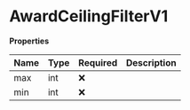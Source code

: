 # AwardCeilingFilterV1

**Properties**

| Name | Type | Required | Description |
| :--- | :--- | :------- | :---------- |
| max  | int  | ❌       |             |
| min  | int  | ❌       |             |

<!-- This file was generated by liblab | https://liblab.com/ -->
